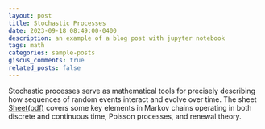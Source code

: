 ```yaml
---
layout: post
title: Stochastic Processes
date: 2023-09-18 08:49:00-0400
description: an example of a blog post with jupyter notebook
tags: math
categories: sample-posts
giscus_comments: true
related_posts: false
---
```


Stochastic processes serve as mathematical tools for precisely describing how sequences of random events interact and evolve over time. The sheet <a href="../../../assets/pdf/spsheet.pdf">Sheet(pdf)</a> covers some key elements in Markov chains operating in both discrete and continuous time, Poisson processes, and renewal theory. 